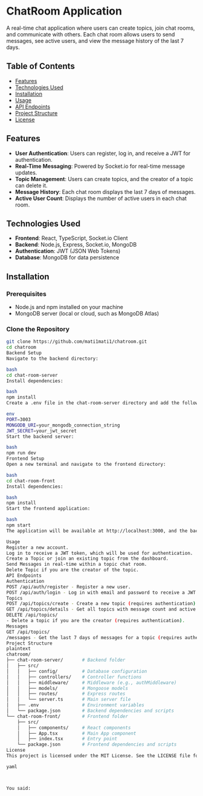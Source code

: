 
# ChatRoom Application

A real-time chat application where users can create topics, join chat rooms, and communicate with others. Each chat room allows users to send messages, see active users, and view the message history of the last 7 days.

## Table of Contents

- [Features](#features)
- [Technologies Used](#technologies-used)
- [Installation](#installation)
- [Usage](#usage)
- [API Endpoints](#api-endpoints)
- [Project Structure](#project-structure)
- [License](#license)

## Features

- **User Authentication**: Users can register, log in, and receive a JWT for authentication.
- **Real-Time Messaging**: Powered by Socket.io for real-time message updates.
- **Topic Management**: Users can create topics, and the creator of a topic can delete it.
- **Message History**: Each chat room displays the last 7 days of messages.
- **Active User Count**: Displays the number of active users in each chat room.

## Technologies Used

- **Frontend**: React, TypeScript, Socket.io Client
- **Backend**: Node.js, Express, Socket.io, MongoDB
- **Authentication**: JWT (JSON Web Tokens)
- **Database**: MongoDB for data persistence

## Installation

### Prerequisites

- Node.js and npm installed on your machine
- MongoDB server (local or cloud, such as MongoDB Atlas)

### Clone the Repository

```bash
git clone https://github.com/mati1mati1/chatroom.git
cd chatroom
Backend Setup
Navigate to the backend directory:

bash
cd chat-room-server
Install dependencies:

bash
npm install
Create a .env file in the chat-room-server directory and add the following environment variables:

env
PORT=3003
MONGODB_URI=your_mongodb_connection_string
JWT_SECRET=your_jwt_secret
Start the backend server:

bash
npm run dev
Frontend Setup
Open a new terminal and navigate to the frontend directory:

bash
cd chat-room-front
Install dependencies:

bash
npm install
Start the frontend application:

bash
npm start
The application will be available at http://localhost:3000, and the backend server will run on http://localhost:3003.

Usage
Register a new account.
Log in to receive a JWT token, which will be used for authentication.
Create a Topic or join an existing topic from the dashboard.
Send Messages in real-time within a topic chat room.
Delete Topic if you are the creator of the topic.
API Endpoints
Authentication
POST /api/auth/register - Register a new user.
POST /api/auth/login - Log in with email and password to receive a JWT.
Topics
POST /api/topics/create - Create a new topic (requires authentication).
GET /api/topics/details - Get all topics with message count and active user details.
DELETE /api/topics/
- Delete a topic if you are the creator (requires authentication).
Messages
GET /api/topics/
/messages - Get the last 7 days of messages for a topic (requires authentication).
Project Structure
plaintext
chatroom/
├── chat-room-server/       # Backend folder
│   ├── src/
│   │   ├── config/         # Database configuration
│   │   ├── controllers/    # Controller functions
│   │   ├── middleware/     # Middleware (e.g., authMiddleware)
│   │   ├── models/         # Mongoose models
│   │   ├── routes/         # Express routes
│   │   └── server.ts       # Main server file
│   ├── .env                # Environment variables
│   └── package.json        # Backend dependencies and scripts
└── chat-room-front/        # Frontend folder
    ├── src/
    │   ├── components/     # React components
    │   ├── App.tsx         # Main App component
    │   ├── index.tsx       # Entry point
    └── package.json        # Frontend dependencies and scripts
License
This project is licensed under the MIT License. See the LICENSE file for details.

yaml



You said:
